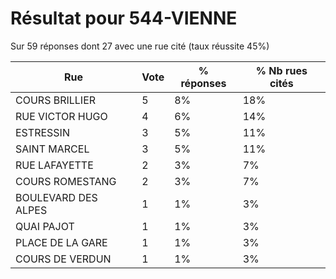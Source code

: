 # Résultat pour 544-VIENNE

Sur 59 réponses dont 27 avec une rue cité (taux réussite 45%)

| Rue | Vote | % réponses | % Nb rues cités|
|-----|------|------------|----------------|
| COURS BRILLIER | 5 | 8% | 18%|
| RUE VICTOR HUGO | 4 | 6% | 14%|
| ESTRESSIN | 3 | 5% | 11%|
| SAINT MARCEL | 3 | 5% | 11%|
| RUE LAFAYETTE | 2 | 3% | 7%|
| COURS ROMESTANG | 2 | 3% | 7%|
| BOULEVARD DES ALPES | 1 | 1% | 3%|
| QUAI PAJOT | 1 | 1% | 3%|
| PLACE DE LA GARE | 1 | 1% | 3%|
| COURS DE VERDUN | 1 | 1% | 3%|
